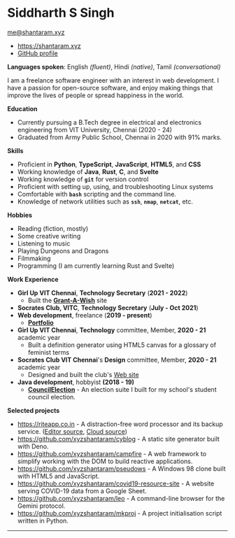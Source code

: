 # Siddharth S Singh

[me@shantaram.xyz](mailto:me@shantaram.xyz)

- https://shantaram.xyz
- [GitHub profile](https://github.com/xyzshantaram)

**Languages spoken**: English _(fluent)_, Hindi _(native)_, Tamil
_(conversational)_

I am a freelance software engineer with an interest in web development. I have a
passion for open-source software, and enjoy making things that improve the lives
of people or spread happiness in the world.

**Education**

- Currently pursuing a B.Tech degree in electrical and electronics engineering
  from VIT University, Chennai (2020 - 24)
- Graduated from Army Public School, Chennai in 2020 with 91% marks.

**Skills**

- Proficient in **Python**, **TypeScript**, **JavaScript**, **HTML5**, and
  **CSS**
- Working knowledge of **Java**, **Rust**, **C**, and **Svelte**
- Working knowledge of **`git`** for version control
- Proficient with setting up, using, and troubleshooting Linux systems
- Comfortable with **`bash`** scripting and the command line.
- Knowledge of network utilities such as **`ssh`**, **`nmap`**, **`netcat`**,
  etc.

**Hobbies**

- Reading (fiction, mostly)
- Some creative writing
- Listening to music
- Playing Dungeons and Dragons
- Filmmaking
- Programming (I am currently learning Rust and Svelte)

<!-- @block-start wkex #wk-experience -->

**Work Experience**

- **Girl Up VIT Chennai**, **Technology Secretary** (**2021 - 2022**)
  - Built the
    **[Grant-A-Wish](https://github.com/girlupvitc/grant-a-wish/tree/main/src)**
    site
- **Socrates Club, VITC**, **Technology Secretary** (**July - Oct 2021**)
- **Web development**, freelance (**2019 - present**)
  - [**Portfolio**](https://shantaram.xyz/portfolio/)
- **Girl Up VIT Chennai**, **Technology** committee, Member, **2020 - 21**
  academic year
  - Built a definition generator using HTML5 canvas for a glossary of feminist
    terms
- **Socrates Club VIT Chennai**'s **Design** committee, Member, **2020 - 21**
  academic year
  - Designed and built the club's
    [Web site](https://socratesclubvitc.github.io/)
- **Java development**, hobbyist **(2018 - 19)**
  - [**CouncilElection**](https://github.com/xyzshantaram/CouncilElection) - An
    election suite I built for my school's student council election.

<!-- @block-end wkex -->

**Selected projects**

- https://riteapp.co.in - A distraction-free word processor and its backup
  service. ([Editor source](https://github.com/xyzshantaram/rite),
  [Cloud source](https://github.com/xyzshantaram/rite-cloud))
- https://github.com/xyzshantaram/cyblog - A static site generator built with
  Deno.
- https://github.com/xyzshantaram/campfire - A web framework to simplify working
  with the DOM to build reactive applications.
- https://github.com/xyzshantaram/pseudows - A Windows 98 clone built with HTML5
  and JavaScript.
- https://github.com/xyzshantaram/covid19-resource-site - A website serving
  COVID-19 data from a Google Sheet.
- https://github.com/xyzshantaram/leo - A command-line browser for the Gemini
  protocol.
- https://github.com/xyzshantaram/mkproj - A project initialisation script
  written in Python.

---

<!-- @include cyblog-footer.html -->
